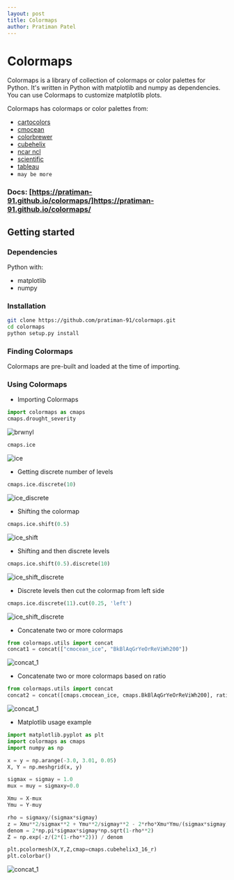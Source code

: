```yaml
---
layout: post
title: Colormaps
author: Pratiman Patel
---
```


# Colormaps
Colormaps is a library of collection of colormaps or color palettes for Python. It's written in Python with matplotlib and numpy as dependencies. You can use Colormaps to customize matplotlib plots.

Colormaps has colormaps or color palettes from:

- [cartocolors](https://pratiman-91.github.io/colormaps/docs/cartocolors) 
- [cmocean](https://pratiman-91.github.io/colormaps/docs/cmocean)
- [colorbrewer](https://pratiman-91.github.io/colormaps/docs/colorbrewer)
- [cubehelix](https://pratiman-91.github.io/colormaps/docs/cubehelix)
- [ncar ncl](https://pratiman-91.github.io/colormaps/docs/ncar_ncl)
- [scientific](https://pratiman-91.github.io/colormaps/docs/scientific)
- [tableau](https://pratiman-91.github.io/colormaps/docs/tableau)
- `may be more`

### Docs: [https://pratiman-91.github.io/colormaps/]https://pratiman-91.github.io/colormaps/


## Getting started

### Dependencies

Python with:

- matplotlib
- numpy

### Installation

```bash
git clone https://github.com/pratiman-91/colormaps.git
cd colormaps
python setup.py install
```

### Finding Colormaps

Colormaps are pre-built and loaded at the time of importing. 

### Using Colormaps

- Importing Colormaps

```python
import colormaps as cmaps
cmaps.drought_severity
```

![brwnyl](https://pratiman-91.github.io/colormaps/assets/images/ncar_ncl/drought_severity.png)

```python
cmaps.ice
```
![ice](https://pratiman-91.github.io/colormaps/assets/images/cmocean/ice.png)

- Getting discrete number of levels

```python
cmaps.ice.discrete(10)
```

![ice_discrete](https://pratiman-91.github.io/colormaps/assets/images/demo/ice_discrete_10.png)

- Shifting the colormap

```python
cmaps.ice.shift(0.5)
```

![ice_shift](https://pratiman-91.github.io/colormaps/assets/images/demo/ice_shift_0_5.png)

- Shifting and then discrete levels

```python
cmaps.ice.shift(0.5).discrete(10)
```

![ice_shift_discrete](https://pratiman-91.github.io/colormaps/assets/images/demo/ice_shift_0_5_discrete_10.png)

- Discrete levels then cut the colormap from left side

```python
cmaps.ice.discrete(11).cut(0.25, 'left')
```

![ice_shift_discrete](https://pratiman-91.github.io/colormaps/assets/images/demo/ice_discrete_11_cut_0.25.png)

- Concatenate two or more colormaps

```python
from colormaps.utils import concat
concat1 = concat(["cmocean_ice", "BkBlAqGrYeOrReViWh200"])
```

![concat_1](https://pratiman-91.github.io/colormaps/assets/images/demo/concat_1.png)

- Concatenate two or more colormaps based on ratio

```python
from colormaps.utils import concat
concat2 = concat([cmaps.cmocean_ice, cmaps.BkBlAqGrYeOrReViWh200], ratios=[0.25,0.75])
```

![concat_1](https://pratiman-91.github.io/colormaps/assets/images/demo/concat_2.png)

- Matplotlib usage example

```python
import matplotlib.pyplot as plt
import colormaps as cmaps
import numpy as np

x = y = np.arange(-3.0, 3.01, 0.05)
X, Y = np.meshgrid(x, y)

sigmax = sigmay = 1.0
mux = muy = sigmaxy=0.0

Xmu = X-mux
Ymu = Y-muy

rho = sigmaxy/(sigmax*sigmay)
z = Xmu**2/sigmax**2 + Ymu**2/sigmay**2 - 2*rho*Xmu*Ymu/(sigmax*sigmay)
denom = 2*np.pi*sigmax*sigmay*np.sqrt(1-rho**2)
Z = np.exp(-z/(2*(1-rho**2))) / denom

plt.pcolormesh(X,Y,Z,cmap=cmaps.cubehelix3_16_r)
plt.colorbar()
```

![concat_1](https://pratiman-91.github.io/colormaps/assets/images/demo/matplotlib_1.png)